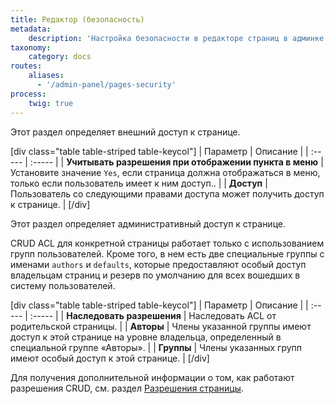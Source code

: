 ```yaml
---
title: Редактор (безопасность)
metadata:
    description: 'Настройка безопасности в редакторе страниц в админке Grav CMS.'
taxonomy:
    category: docs
routes:
    aliases:
      - '/admin-panel/pages-security'
process:
    twig: true
---
```


Этот раздел определяет внешний доступ к странице.

[div class="table table-striped table-keycol"]
| Параметр                              | Описание |
| :-----                                | :----- |
| **Учитывать разрешения при отображении пункта в меню** | Установите значение `Yes`, если страница должна отображаться в меню, только если пользователь имеет к ним доступ.. |
| **Доступ**                 | Пользователь со следующими правами доступа может получить доступ к странице. |
[/div]

Этот раздел определяет административный доступ к странице.

CRUD ACL для конкретной страницы работает только с использованием групп пользователей. Кроме того, в нем есть две специальные группы с именами `authors` и `defaults`, которые предоставляют особый доступ владельцам страниц и резерв по умолчанию для всех вошедших в систему пользователей.

[div class="table table-striped table-keycol"]
| Параметр                      | Описание |
| :-----                        | :----- |
| **Наследовать разрешения**    | Наследовать ACL от родительской страницы. |
| **Авторы**           | Члены указанной группы имеют доступ к этой странице на уровне владельца, определенный в специальной группе «Авторы». |
| **Группы**           | Члены указанных групп имеют особый доступ к этой странице. |
[/div]

Для получения дополнительной информации о том, как работают разрешения CRUD, см. раздел [Разрешения страницы](/admin-panel/page/permissions).
